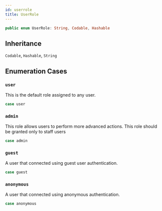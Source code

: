 ```yaml
---
id: userrole 
title: UserRole
--- 
```


``` swift
public enum UserRole: String, Codable, Hashable 
```

## Inheritance

`Codable`, `Hashable`, `String`

## Enumeration Cases

### `user`

This is the default role assigned to any user.

``` swift
case user
```

### `admin`

This role allows users to perform more advanced actions. This role should be granted only to staff users

``` swift
case admin
```

### `guest`

A user that connected using guest user authentication.

``` swift
case guest
```

### `anonymous`

A user that connected using anonymous authentication.

``` swift
case anonymous
```
